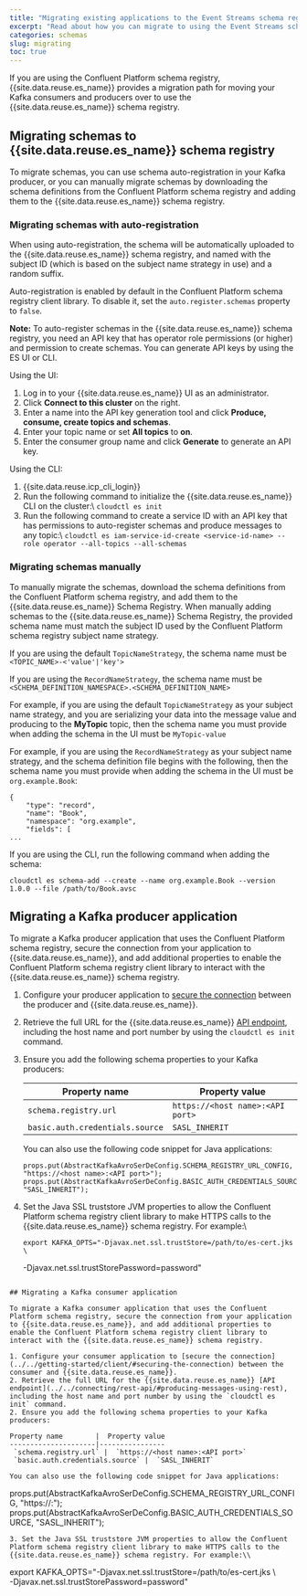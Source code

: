 ```yaml
---
title: "Migrating existing applications to the Event Streams schema registry"
excerpt: "Read about how you can migrate to using the Event Streams schema registry."
categories: schemas
slug: migrating
toc: true
---
```


If you are using the Confluent Platform schema registry, {{site.data.reuse.es_name}} provides a migration path for moving your Kafka consumers and producers over to use the {{site.data.reuse.es_name}} schema registry.

## Migrating schemas to {{site.data.reuse.es_name}} schema registry

To migrate schemas, you can use schema auto-registration in your Kafka producer, or you can manually migrate schemas by downloading the schema definitions from the Confluent Platform schema registry and adding them to the {{site.data.reuse.es_name}} schema registry. 

### Migrating schemas with auto-registration

When using auto-registration, the schema will be automatically uploaded to the {{site.data.reuse.es_name}} schema registry, and named with the subject ID (which is based on the subject name strategy in use) and a random suffix. 

Auto-registration is enabled by default in the Confluent Platform schema registry client library. To disable it, set the `auto.register.schemas` property to `false`.

**Note:** To auto-register schemas in the {{site.data.reuse.es_name}} schema registry, you need an API key that has operator role permissions (or higher) and permission to create schemas. You can generate API keys by using the ES UI or CLI.

Using the UI:
1. Log in to your {{site.data.reuse.es_name}} UI as an administrator.
2. Click **Connect to this cluster** on the right.
3. Enter a name into the API key generation tool and click **Produce, consume, create topics and schemas**.
4. Enter your topic name or set **All topics** to **on**.
5. Enter the consumer group name and click **Generate** to generate an API key.

Using the CLI:
1. {{site.data.reuse.icp_cli_login}}
2. Run the following command to initialize the {{site.data.reuse.es_name}} CLI on the cluster:\\
   `cloudctl es init`
3. Run the following command to create a service ID with an API key that has permissions to auto-register schemas and produce messages to any topic:\\
   `cloudctl es iam-service-id-create <service-id-name> --role operator --all-topics --all-schemas`


### Migrating schemas manually

To manually migrate the schemas, download the schema definitions from the Confluent Platform schema registry, and add them to the {{site.data.reuse.es_name}} Schema Registry. When manually adding schemas to the {{site.data.reuse.es_name}} Schema Registry, the provided schema name must match the subject ID used by the Confluent Platform schema registry subject name strategy.

If you are using the default `TopicNameStrategy`, the schema name must be `<TOPIC_NAME>-<'value'|'key'>`

If you are using the `RecordNameStrategy`, the schema name must be `<SCHEMA_DEFINITION_NAMESPACE>.<SCHEMA_DEFINITION_NAME>`

For example, if you are using the default `TopicNameStrategy` as your subject name strategy, and you are serializing your data into the message value and producing to the **MyTopic** topic, then the schema name you must provide when adding the schema in the UI must be `MyTopic-value`

For example, if you are using the `RecordNameStrategy` as your subject name strategy, and the schema definition file begins with the following, then the schema name you must provide when adding the schema in the UI must be `org.example.Book`:

```
{
    "type": "record",
    "name": "Book",
    "namespace": "org.example",
    "fields": [
...
```

If you are using the CLI, run the following command when adding the schema:

`cloudctl es schema-add --create --name org.example.Book --version 1.0.0 --file /path/to/Book.avsc`


## Migrating a Kafka producer application

To migrate a Kafka producer application that uses the Confluent Platform schema registry, secure the connection from your application to {{site.data.reuse.es_name}}, and add additional properties to enable the Confluent Platform schema registry client library to interact with the {{site.data.reuse.es_name}} schema registry.

1. Configure your producer application to [secure the connection](../../getting-started/client/#securing-the-connection) between the producer and {{site.data.reuse.es_name}}.
2. Retrieve the full URL for the {{site.data.reuse.es_name}} [API endpoint](../../connecting/rest-api/#producing-messages-using-rest), including the host name and port number by using the `cloudctl es init` command.
2. Ensure you add the following schema properties to your Kafka producers:

   Property name        |  Property value
   ---------------------|----------------
    `schema.registry.url` |  `https://<host name>:<API port>`
    `basic.auth.credentials.source` |  `SASL_INHERIT`

   You can also use the following code snippet for Java applications:
   ```
   props.put(AbstractKafkaAvroSerDeConfig.SCHEMA_REGISTRY_URL_CONFIG, "https://<host name>:<API port>");
   props.put(AbstractKafkaAvroSerDeConfig.BASIC_AUTH_CREDENTIALS_SOURCE, "SASL_INHERIT");
   ```
3. Set the Java SSL truststore JVM properties to allow the Confluent Platform schema registry client library to make HTTPS calls to the {{site.data.reuse.es_name}} schema registry. For example:\\
   ```
   export KAFKA_OPTS="-Djavax.net.ssl.trustStore=/path/to/es-cert.jks \ 
      -Djavax.net.ssl.trustStorePassword=password"
   ```

## Migrating a Kafka consumer application

To migrate a Kafka consumer application that uses the Confluent Platform schema registry, secure the connection from your application to {{site.data.reuse.es_name}}, and add additional properties to enable the Confluent Platform schema registry client library to interact with the {{site.data.reuse.es_name}} schema registry.

1. Configure your consumer application to [secure the connection](../../getting-started/client/#securing-the-connection) between the consumer and {{site.data.reuse.es_name}}.
2. Retrieve the full URL for the {{site.data.reuse.es_name}} [API endpoint](../../connecting/rest-api/#producing-messages-using-rest), including the host name and port number by using the `cloudctl es init` command.
2. Ensure you add the following schema properties to your Kafka producers:

   Property name        |  Property value
   ---------------------|----------------
    `schema.registry.url` |  `https://<host name>:<API port>`
    `basic.auth.credentials.source` |  `SASL_INHERIT`

   You can also use the following code snippet for Java applications:
   ```
   props.put(AbstractKafkaAvroSerDeConfig.SCHEMA_REGISTRY_URL_CONFIG, "https://<host name>:<API port>");
   props.put(AbstractKafkaAvroSerDeConfig.BASIC_AUTH_CREDENTIALS_SOURCE, "SASL_INHERIT");
   ```
3. Set the Java SSL truststore JVM properties to allow the Confluent Platform schema registry client library to make HTTPS calls to the {{site.data.reuse.es_name}} schema registry. For example:\\
   ```
   export KAFKA_OPTS="-Djavax.net.ssl.trustStore=/path/to/es-cert.jks \ 
       -Djavax.net.ssl.trustStorePassword=password"
   ```
